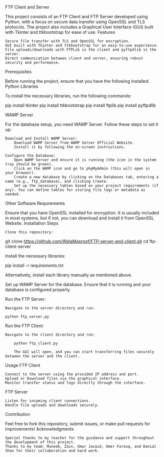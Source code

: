 FTP Client and Server

This project consists of an FTP Client and FTP Server developed using Python, with a focus on secure data transfer using OpenSSL and TLS protocols. The project also includes a Graphical User Interface (GUI) built with Tkinter and ttkbootstrap for ease of use.
Features

    Secure file transfer with TLS and OpenSSL for encryption.
    GUI built with Tkinter and ttkbootstrap for an easy-to-use experience.
    File uploads/downloads with FTPLib in the client and pyftpdlib in the server.
    Direct communication between client and server, ensuring robust security and performance.

Prerequisites

Before running the project, ensure that you have the following installed:
Python Libraries

To install the necessary libraries, run the following commands:

pip install tkinter
pip install ttkbootstrap
pip install ftplib
pip install pyftpdlib

WAMP Server

For the database setup, you need WAMP Server. Follow these steps to set it up:

    Download and Install WAMP Server:
        Download WAMP Server from WAMP Server Official Website.
        Install it by following the on-screen instructions.

    Configure the Database:
        Open WAMP Server and ensure it is running (the icon in the system tray should be green).
        Click on the WAMP icon and go to phpMyAdmin (this will open in your browser).
        Create a new database by clicking on the Databases tab, entering a name (e.g., ftp_database), and clicking Create.
        Set up the necessary tables based on your project requirements (if any). You can define tables for storing file logs or metadata as needed.

Other Software Requirements

Ensure that you have OpenSSL installed for encryption. It is usually included in most systems, but if not, you can download and install it from OpenSSL Website.
Installation Steps

    Clone this repository:

git clone https://github.com/WelaMasroof/FTP-server-and-client.git
cd ftp-client-server

Install the necessary libraries:

pip install -r requirements.txt

Alternatively, install each library manually as mentioned above.

Set up WAMP Server for the database. Ensure that it is running and your database is configured properly.

Run the FTP Server:

    Navigate to the server directory and run:

    python ftp_server.py

Run the FTP Client:

    Navigate to the client directory and run:

        python ftp_client.py

        The GUI will open, and you can start transferring files securely between the server and the client.

Usage
FTP Client

    Connect to the server using the provided IP address and port.
    Upload or Download files via the graphical interface.
    Monitor transfer status and logs directly through the interface.

FTP Server

    Listen for incoming client connections.
    Handle file uploads and downloads securely.

Contribution

Feel free to fork this repository, submit issues, or make pull requests for improvements!
Acknowledgments

    Special thanks to my teacher for the guidance and support throughout the development of this project.
    Thanks to my team: Muneeb, Zain, Umar Javaid, Umer Farooq, and Danial Shan for their collaboration and hard work.
